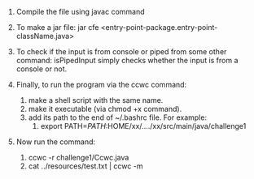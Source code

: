 1. Compile the file using javac command
2. To make a jar file:
    jar cfe <file-name> <entry-point-package.entry-point-className.java> <list-of-all-packages>

3. To check if the input is from console or piped from some other command: isPipedInput simply checks whether the input is from a console or not.

4. Finally, to run the program via the ccwc command:
   1. make a shell script with the same name.
    2. make it executable (via chmod +x command).
    3. add its path to the end of ~/.bashrc file. For example:
       1. export PATH=$PATH:$HOME/xx/..../xx/src/main/java/challenge1
    
5. Now run the command:
    1. ccwc -r challenge1/Ccwc.java 
    2. cat ../resources/test.txt | ccwc -m

